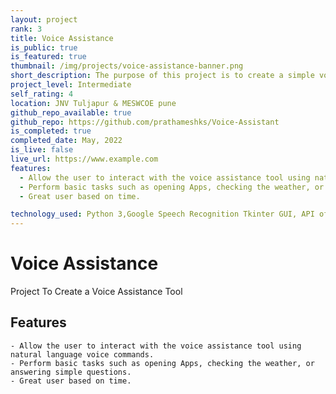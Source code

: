 ```yaml
---
layout: project
rank: 3
title: Voice Assistance
is_public: true
is_featured: true
thumbnail: /img/projects/voice-assistance-banner.png
short_description: The purpose of this project is to create a simple voice assistance tool that can perform basic tasks and provide information to the user. This could include tasks such as setting alarms, checking the weather, or answering simple questions.<br> It was a lot of fun creating and using my own voice assistant.
project_level: Intermediate
self_rating: 4
location: JNV Tuljapur & MESWCOE pune
github_repo_available: true
github_repo: https://github.com/prathameshks/Voice-Assistant
is_completed: true
completed_date: May, 2022
is_live: false
live_url: https://www.example.com
features:
  - Allow the user to interact with the voice assistance tool using natural language voice commands.
  - Perform basic tasks such as opening Apps, checking the weather, or answering simple questions.
  - Great user based on time.

technology_used: Python 3,Google Speech Recognition Tkinter GUI, API of WolframAlpha
---
```


# Voice Assistance

Project To Create a Voice Assistance Tool

## Features

    - Allow the user to interact with the voice assistance tool using natural language voice commands.
    - Perform basic tasks such as opening Apps, checking the weather, or answering simple questions.
    - Great user based on time.
